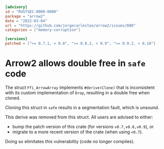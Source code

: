 ```toml
[advisory]
id = "RUSTSEC-0000-0000"
package = "arrow2"
date = "2022-03-04"
url = "https://github.com/jorgecarleitao/arrow2/issues/880"
categories = ["memory-corruption"]

[versions]
patched = [">= 0.7.1, < 0.8", ">= 0.8.2, < 0.9", ">= 0.9.2, < 0.10"]
```

# Arrow2 allows double free in `safe` code

The struct `Ffi_ArrowArray` implements `#derive(Clone)` that is inconsistent with
its custom implementation of `Drop`, resulting in a double free when cloned.

Cloning this struct in `safe` results in a segmentation fault, which is unsound.

This derive was removed from this struct. All users are advised to either:
* bump the patch version of this crate (for versions `v0.7,v0.8,v0.9`), or
* migrate to a more recent version of  the crate (when using `<0.7`).

Doing so elimitates this vulnerability (code no longer compiles).
